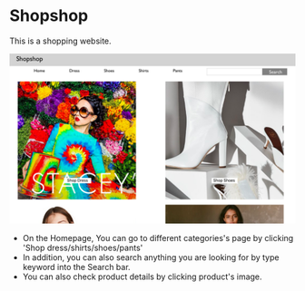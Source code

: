 # Shopshop
This is a shopping website.
<div>
<img src='/images/homepage.png' width="600px">
</div>

<ul>
  <li>On the Homepage, You can go to different categories's page by clicking 'Shop dress/shirts/shoes/pants' </li>
    <li>In addition, you can also search anything you are looking for by type keyword into the Search bar.</li>
    <li> You can also check product details by clicking product's image. </li>
<ul>
